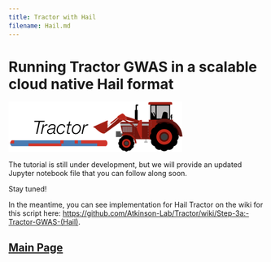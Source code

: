 ```yaml
---
title: Tractor with Hail
filename: Hail.md
---
```


Running Tractor GWAS in a scalable cloud native Hail format
=====

![](images/TractorIcon.png)

The tutorial is still under development, but we will provide an updated Jupyter notebook file that you can follow along soon. 

Stay tuned!

In the meantime, you can see implementation for Hail Tractor on the wiki for this script here: https://github.com/Atkinson-Lab/Tractor/wiki/Step-3a:-Tractor-GWAS-(Hail). 

## [Main Page](README.md)
